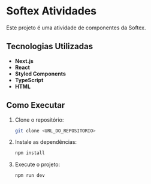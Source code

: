 # Softex Atividades

Este projeto é uma atividade de componentes da Softex.

## Tecnologias Utilizadas

- **Next.js**
- **React**
- **Styled Components**
- **TypeScript**
- **HTML**

## Como Executar

1. Clone o repositório:
   ```bash
   git clone <URL_DO_REPOSITORIO>
   ```
2. Instale as dependências:
   ```bash
   npm install
   ```
3. Execute o projeto:
   ```bash
   npm run dev
   ```
